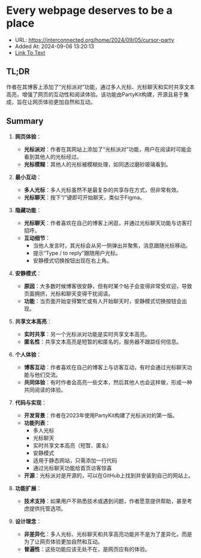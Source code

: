 # Every webpage deserves to be a place
- URL: https://interconnected.org/home/2024/09/05/cursor-party
- Added At: 2024-09-06 13:20:13
- [Link To Text](2024-09-06-every-webpage-deserves-to-be-a-place_raw.md)

## TL;DR
作者在其博客上添加了“光标派对”功能，通过多人光标、光标聊天和实时共享文本高亮，增强了网页的互动性和阅读体验。该功能由PartyKit构建，开源且易于集成，旨在让网页体验更加自然和互动。

## Summary
1. **网页体验**：
   - **光标派对**：作者在其网站上添加了“光标派对”功能，用户在阅读时可能会看到其他人的光标经过。
   - **光标模糊**：其他人的光标被模糊处理，如同透过磨砂玻璃看到。

2. **最小互动**：
   - **多人光标**：多人光标虽然不是最复杂的共享存在方式，但非常有效。
   - **光标聊天**：按下“/”键即可开始聊天，类似于Figma。

3. **隐藏功能**：
   - **光标聊天**：作者喜欢在自己的博客上闲逛，并通过光标聊天功能与访客打招呼。
   - **互动细节**：
     - 当他人发言时，其光标会从另一侧弹出并聚焦，消息跟随光标移动。
     - 提示“Type / to reply”跟随用户光标。
     - 安静模式切换按钮出现在右上角。

4. **安静模式**：
   - **原因**：大多数时候博客很安静，但有时某个帖子会变得非常受欢迎，导致页面拥挤，光标和聊天变得干扰阅读。
   - **功能**：当页面开始变得繁忙或有人开始聊天时，安静模式切换按钮会出现。

5. **共享文本高亮**：
   - **实时共享**：另一个光标派对功能是实时共享文本高亮。
   - **匿名性**：共享文本高亮是短暂的和匿名的，服务器不跟踪任何信息。

6. **个人体验**：
   - **博客互动**：作者喜欢在自己的博客上与访客互动，有时会通过光标聊天功能与他们交流。
   - **共同体验**：有时作者会高亮一些文本，然后其他人也会这样做，形成一种共同阅读的体验。

7. **代码与实现**：
   - **开发背景**：作者在2023年使用PartyKit构建了光标派对的第一版。
   - **功能列表**：
     - 多人光标
     - 光标聊天
     - 实时共享文本高亮（短暂、匿名）
     - 安静模式
     - 适用于静态网站，只需添加一行代码
     - 通过光标聊天功能给首页访客惊喜
   - **开源**：光标派对是开源的，可以在GitHub上找到并安装到自己的网站上。

8. **功能扩展**：
   - **技术支持**：如果用户不熟悉技术或遇到问题，作者愿意提供帮助，甚至考虑提供托管选项。

9. **设计理念**：
   - **非差异化**：多人光标、光标聊天和共享高亮功能并不是为了差异化，而是为了让网页体验更加自然和互动。
   - **普遍性**：这些功能应该无处不在，是网页应有的体验。
